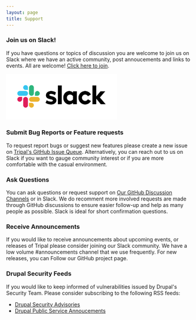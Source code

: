 ```yaml
---
layout: page
title: Support
---
```


### Join us on Slack!

If you have questions or topics of discussion you are welcome to join us on Slack where we have an active community, post annoucements and links to events. All are welcome! [Click here to join](https://tripal-project.slack.com/join/shared_invite/zt-590q4q2f-YlO6xn7ri5UiCUZVx9M_lg).

<a href="https://tripal-project.slack.com/join/shared_invite/zt-590q4q2f-YlO6xn7ri5UiCUZVx9M_lg"><img src="/images/slack.png" width="300px" /></a>

### Submit Bug Reports or Feature requests

To request report bugs or suggest new features please create a new issue on [Tripal's GitHub Issue Queue](https://github.com/tripal/tripal/issues). Alternatively, you can reach out to us on Slack if you want to gauge community interest or if you are more comfortable with the casual environment.

### Ask Questions

You can ask questions or request support on [Our GitHub Discussion Channels](https://github.com/tripal/tripal/discussions) or in Slack. We do recomment more involved requests are made through GitHub discussions to ensure easier follow-up and help as many people as possible. Slack is ideal for short confirmation questions.

### Receive Announcements

If you would like to receive announcements about upcoming events, or releases of Tripal please consider joining our Slack community. We have a low volume #announcements channel that we use frequently. For new releases, you can Follow our GitHub project page.

### Drupal Security Feeds

If you would like to keep informed of vulnerabilities issued by Drupal's Security Team. Please consider subscribing to the following RSS feeds:

- [Drupal Security Advisories](https://www.drupal.org/security)
- [Drupal Public Service Annoucements](https://www.drupal.org/security/psa)
